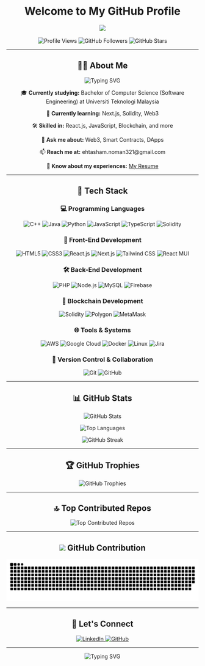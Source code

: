 <h1 align="center">
    Welcome to My GitHub Profile
</h1>

<p align="center">
  <a href="https://github.com/DenverCoder1/readme-typing-svg">
    <img src="https://readme-typing-svg.herokuapp.com?font=Fira+Code&weight=600&size=25&color=4682B4&center=true&vCenter=true&width=600&height=100&lines=Full-Stack+Developer;Blockchain+Explorer;Decentralized+App+Creator;Creative+Problem+Solver">
  </a>
</p>

<p align="center">
  <img src="https://komarev.com/ghpvc/?username=nomanalpha007&label=Profile%20Views&color=4AB5FA&style=flat-square" alt="Profile Views" />
  <img src="https://img.shields.io/github/followers/nomanalpha007?label=Followers&color=9C27B0&style=social" alt="GitHub Followers" />
  <img src="https://img.shields.io/github/stars/nomanalpha007?affiliations=OWNER&style=social" alt="GitHub Stars" />
</p>

---

<div align="center">

## 🧑‍💻 About Me

<p align="center">
    <img src="https://readme-typing-svg.herokuapp.com?font=Fira+Code&weight=500&size=24&pause=1000&color=FACC15&center=true&vCenter=true&width=435&lines=Hello!+I'm+Ehtasham+Al+Noman;Passionate+Software+Engineer;Web3+and+Blockchain+Enthusiast" alt="Typing SVG" />
</p>

<p align="center">
    🎓 <b>Currently studying:</b> Bachelor of Computer Science (Software Engineering) at Universiti Teknologi Malaysia  
</p>

<p align="center">
    🌱 <b>Currently learning:</b> Next.js, Solidity, Web3  
</p>

<p align="center">
    🛠️ <b>Skilled in:</b> React.js, JavaScript, Blockchain, and more  
</p>

<p align="center">
    💬 <b>Ask me about:</b> Web3, Smart Contracts, DApps  
</p>

<p align="center">
    📫 <b>Reach me at:</b> ehtasham.noman321@gmail.com  
</p>

<p align="center">
    📄 <b>Know about my experiences:</b> <a href="https://drive.google.com/file/d/1UaXnFtXD-Xno6Xl_pdvJRxGW9JnRE_hm/view?usp=sharing">My Resume</a>
</p>

</div>

---

<div align="center">

## 🌌 Tech Stack

### 💻 Programming Languages
![C++](https://img.shields.io/badge/C++-%2300599C.svg?style=flat-square&logo=c%2B%2B&logoColor=white) 
![Java](https://img.shields.io/badge/Java-%23F7DF1E.svg?style=flat-square&logo=java&logoColor=black) 
![Python](https://img.shields.io/badge/Python-%231572B6.svg?style=flat-square&logo=python&logoColor=white) 
![JavaScript](https://img.shields.io/badge/JavaScript-%23F7DF1E.svg?style=flat-square&logo=javascript&logoColor=black) 
![TypeScript](https://img.shields.io/badge/TypeScript-%23007ACC.svg?style=flat-square&logo=typescript&logoColor=white) 
![Solidity](https://img.shields.io/badge/Solidity-%23363636.svg?style=flat-square&logo=solidity&logoColor=white) 

### 🎨 Front-End Development
![HTML5](https://img.shields.io/badge/HTML5-%23E34F26.svg?style=flat-square&logo=html5&logoColor=white) 
![CSS3](https://img.shields.io/badge/CSS3-%231572B6.svg?style=flat-square&logo=css3&logoColor=white) 
![React.js](https://img.shields.io/badge/React-%2320232A.svg?style=flat-square&logo=react&logoColor=%2361DAFB) 
![Next.js](https://img.shields.io/badge/Next.js-%23000000.svg?style=flat-square&logo=nextdotjs&logoColor=white) 
![Tailwind CSS](https://img.shields.io/badge/Tailwind_CSS-%2338B2AC.svg?style=flat-square&logo=tailwind-css&logoColor=white) 
![React MUI](https://img.shields.io/badge/Material_UI-%230081CB.svg?style=flat-square&logo=mui&logoColor=white)

### 🛠️ Back-End Development
![PHP](https://img.shields.io/badge/PHP-%23777BB4.svg?style=flat-square&logo=php&logoColor=white) 
![Node.js](https://img.shields.io/badge/Node.js-%2343853D.svg?style=flat-square&logo=node.js&logoColor=white) 
![MySQL](https://img.shields.io/badge/MySQL-%234479A1.svg?style=flat-square&logo=mysql&logoColor=white) 
![Firebase](https://img.shields.io/badge/Firebase-%23FFCA28.svg?style=flat-square&logo=firebase&logoColor=black)

### 🔗 Blockchain Development
![Solidity](https://img.shields.io/badge/Solidity-%23363636.svg?style=flat-square&logo=solidity&logoColor=white) 
![Polygon](https://img.shields.io/badge/Polygon-%23634DBF.svg?style=flat-square&logo=polygon&logoColor=white) 
![MetaMask](https://img.shields.io/badge/MetaMask-%23F6851B.svg?style=flat-square&logo=metamask&logoColor=white) 

### 🌐 Tools & Systems
![AWS](https://img.shields.io/badge/Amazon_AWS-%23FF9900.svg?style=flat-square&logo=amazon-aws&logoColor=white) 
![Google Cloud](https://img.shields.io/badge/Google_Cloud-%234285F4.svg?style=flat-square&logo=google-cloud&logoColor=white) 
![Docker](https://img.shields.io/badge/Docker-%230db7ed.svg?style=flat-square&logo=docker&logoColor=white) 
![Linux](https://img.shields.io/badge/Linux-%23FCC624.svg?style=flat-square&logo=linux&logoColor=black) 
![Jira](https://img.shields.io/badge/Jira-%230052CC.svg?style=flat-square&logo=jira&logoColor=white) 

### 🧰 Version Control & Collaboration
![Git](https://img.shields.io/badge/Git-%23F05032.svg?style=flat-square&logo=git&logoColor=white) 
![GitHub](https://img.shields.io/badge/GitHub-%23121011.svg?style=flat-square&logo=github&logoColor=white)

</div>

---

<div align="center">

## 📊 GitHub Stats

<!-- GitHub Stats Card -->
<p align="center">
  <img src="https://github-readme-stats.vercel.app/api?username=nomanalpha007&theme=radical&show_icons=true&count_private=true&hide_border=true" alt="GitHub Stats" />
</p>

<!-- Top Languages Card -->
<p align="center">
  <img src="https://github-readme-stats.vercel.app/api/top-langs/?username=nomanalpha007&layout=compact&theme=radical&hide_border=true" alt="Top Languages" />
</p>

<!-- GitHub Streak -->
<p align="center">
  <img src="https://github-readme-streak-stats.herokuapp.com/?user=nomanalpha007&theme=radical&hide_border=true" alt="GitHub Streak" />
</p>

---

<div align="center">

## 🏆 GitHub Trophies

<!-- GitHub Trophies Card -->
<img src="https://github-profile-trophy.vercel.app/?username=nomanalpha007&theme=radical&no-frame=true&margin-w=10&column=6" alt="GitHub Trophies" />

</div>

---

<div align="center">

## 🔝 Top Contributed Repos

<!-- Top Contributed Repos Card -->
<img src="https://github-contributor-stats.vercel.app/api?username=nomanalpha007&limit=5&theme=radical&combine_all_yearly_contributions=true" alt="Top Contributed Repos" />

</div>

---

<div align="center">


## <img src="https://media.giphy.com/media/iY8CRBdQXODJSCERIr/giphy.gif" width="35"><b> GitHub Contribution</b>

<a href="https://github.com/nomanalpha007">
  <img src="https://github.com/MdAmiruddin/MdAmiruddin/blob/main/Assets/gridsnake.svg" alt="GitHub Contribution Snake" />
</a>

</div>

---

<div align="center">
    
## 🔗 Let's Connect

<a href="https://linkedin.com/in/ehtasham-al-noman" target="_blank">
    <img src="https://img.shields.io/badge/LinkedIn-%230077B5.svg?style=for-the-badge&logo=linkedin&logoColor=white" alt="LinkedIn"/>
</a>
<a href="https://github.com/NomanALPHA007" target="_blank">
    <img src="https://img.shields.io/badge/GitHub-%23121011.svg?style=for-the-badge&logo=github&logoColor=white" alt="GitHub"/>
</a>

</div>

---

<p align="center">
    <img src="https://readme-typing-svg.demolab.com?font=VT323&size=30&pause=1000&color=FFFFFF&center=true&vCenter=true&width=435&lines=Powered+by+passion+for+technology" alt="Typing SVG" />
</p>
